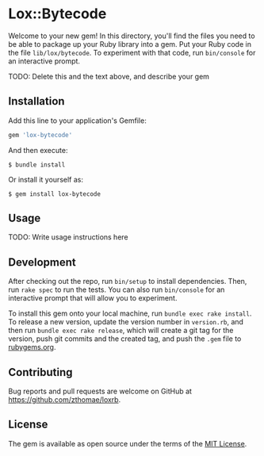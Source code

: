 # Lox::Bytecode

Welcome to your new gem! In this directory, you'll find the files you need to be able to package up your Ruby library into a gem. Put your Ruby code in the file `lib/lox/bytecode`. To experiment with that code, run `bin/console` for an interactive prompt.

TODO: Delete this and the text above, and describe your gem

## Installation

Add this line to your application's Gemfile:

```ruby
gem 'lox-bytecode'
```

And then execute:

    $ bundle install

Or install it yourself as:

    $ gem install lox-bytecode

## Usage

TODO: Write usage instructions here

## Development

After checking out the repo, run `bin/setup` to install dependencies. Then, run `rake spec` to run the tests. You can also run `bin/console` for an interactive prompt that will allow you to experiment.

To install this gem onto your local machine, run `bundle exec rake install`. To release a new version, update the version number in `version.rb`, and then run `bundle exec rake release`, which will create a git tag for the version, push git commits and the created tag, and push the `.gem` file to [rubygems.org](https://rubygems.org).

## Contributing

Bug reports and pull requests are welcome on GitHub at https://github.com/zthomae/loxrb.

## License

The gem is available as open source under the terms of the [MIT License](https://opensource.org/licenses/MIT).
